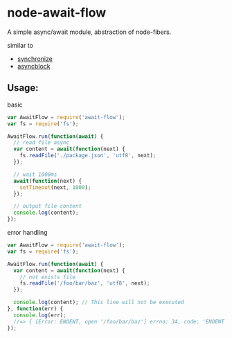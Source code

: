 # node-await-flow

A simple async/await module, abstraction of node-fibers.

similar to

* [synchronize](https://github.com/alexeypetrushin/synchronize)
* [asyncblock](https://github.com/scriby/asyncblock)

## Usage:

basic

```javascript
var AwaitFlow = require('await-flow');
var fs = require('fs');

AwaitFlow.run(function(await) {
  // read file async
  var content = await(function(next) {
    fs.readFile('./package.json', 'utf8', next);
  });

  // wait 1000ms
  await(function(next) {
    setTimeout(next, 1000);
  });

  // output file content
  console.log(content);
});
```

error handling

```javascript
var AwaitFlow = require('await-flow');
var fs = require('fs');

AwaitFlow.run(function(await) {
  var content = await(function(next) {
    // not exists file
    fs.readFile('/foo/bar/baz', 'utf8', next);
  });

  console.log(content); // This line will not be executed
}, function(err) {
  console.log(err);
  //=> { [Error: ENOENT, open '/foo/bar/baz'] errno: 34, code: 'ENOENT', path: '/foo/bar/baz' }
});
```

